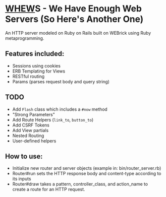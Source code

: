 # [WHEW](https://www.youtube.com/watch?v=iy-LQH8N6Ug)S - We Have Enough Web Servers (So Here's Another One)

An HTTP server modeled on Ruby on Rails built on WEBrick using Ruby metaprogramming.

## Features included:
* Sessions using cookies
* ERB Templating for Views
* RESTful routing
* Params (parses request body and query string)

## TODO
* Add `Flash` class which includes a `#now` method
* "Strong Parameters"
* Add Route Helpers (`link_to`, `button_to`)
* Add CSRF Tokens
* Add View partials
* Nested Routing
* User-defined helpers

## How to use:
* Initialize new router and server objects (example in: bin/router_server.rb)
* Router#run sets the HTTP response body and content-type according to its inputs
* Router#draw takes a pattern, controller_class, and action_name to create a route for an HTTP request.